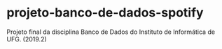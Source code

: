 # projeto-banco-de-dados-spotify
 Projeto final da disciplina Banco de Dados do Instituto de Informática de UFG. (2019.2)
